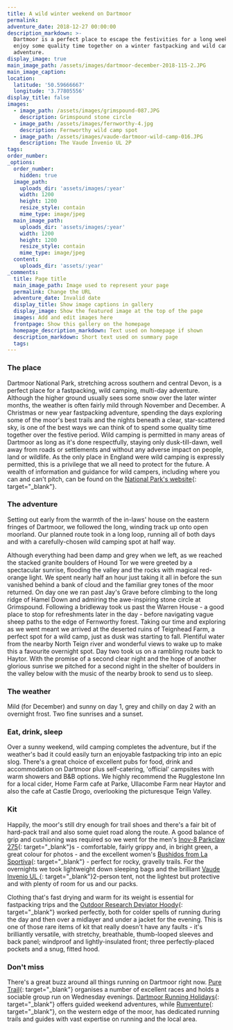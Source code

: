```yaml
---
title: A wild winter weekend on Dartmoor
permalink:
adventure_date: 2018-12-27 00:00:00
description_markdown: >-
  Dartmoor is a perfect place to escape the festivities for a long weekend and
  enjoy some quality time together on a winter fastpacking and wild camping
  adventure.
display_image: true
main_image_path: /assets/images/dartmoor-december-2018-115-2.JPG
main_image_caption:
location:
  latitude: '50.59666667'
  longitude: '3.77805556'
display_title: false
images:
  - image_path: /assets/images/grimspound-087.JPG
    description: Grimspound stone circle
  - image_path: /assets/images/fernworthy-4.jpg
    description: Fernworthy wild camp spot
  - image_path: /assets/images/vaude-dartmoor-wild-camp-016.JPG
    description: The Vaude Invenio UL 2P
tags:
order_number:
_options:
  order_number:
    hidden: true
  image_path:
    uploads_dir: 'assets/images/:year'
    width: 1200
    height: 1200
    resize_style: contain
    mime_type: image/jpeg
  main_image_path:
    uploads_dir: 'assets/images/:year'
    width: 1200
    height: 1200
    resize_style: contain
    mime_type: image/jpeg
  content:
    uploads_dir: 'assets/:year'
_comments:
  title: Page title
  main_image_path: Image used to represent your page
  permalink: Change the URL
  adventure_date: Invalid date
  display_title: Show image captions in gallery
  display_image: Show the featured image at the top of the page
  images: Add and edit images here
  frontpage: Show this gallery on the homepage
  homepage_description_markdown: Text used on homepage if shown
  description_markdown: Short text used on summary page
  tags:
---
```


### The place

Dartmoor National Park, stretching across southern and central Devon, is a perfect place for a fastpacking, wild camping, multi-day adventure. Although the higher ground usually sees some snow over the later winter months, the weather is often fairly mild through November and December. A Christmas or new year fastpacking adventure, spending the days exploring some of the moor's best trails and the nights beneath a clear, star-scattered sky, is one of the best ways we can think of to spend some quality time together over the festive period. Wild camping is permitted in many areas of Dartmoor as long as it's done respectfully, staying only dusk-till-dawn, well away from roads or settlements and without any adverse impact on people, land or wildlife. As the only place in England were wild camping is expressly permitted, this is a privilege that we all need to protect for the future. A wealth of information and guidance for wild campers, including where you can and can't pitch, can be found on the [National Park's website](http://www.dartmoor.gov.uk/enjoy-dartmoor/outdoor-activities/camping){: target="_blank"}.

### The adventure

Setting out early from the warmth of the in-laws' house on the eastern fringes of Dartmoor, we followed the long, winding track up onto open moorland. Our planned route took in a long loop, running all of both days and with a carefully-chosen wild camping spot at half way.

Although everything had been damp and grey when we left, as we reached the stacked granite boulders of Hound Tor we were greeted by a spectacular sunrise, flooding the valley and the rocks with magical red-orange light. We spent nearly half an hour just taking it all in before the sun vanished behind a bank of cloud and the familiar grey tones of the moor returned. On day one we ran past Jay's Grave before climbing to the long ridge of Hamel Down and admiring the awe-inspiring stone circle at Grimspound. Following a bridleway took us past the Warren House - a good place to stop for refreshments later in the day - before navigating vague sheep paths to the edge of Fernworthy forest. Taking our time and exploring as we went meant we arrived at the deserted ruins of Teignhead Farm, a perfect spot for a wild camp, just as dusk was starting to fall. Plentiful water from the nearby North Teign river and wonderful views to wake up to make this a favourite overnight spot. Day two took us on a rambling route back to Haytor. With the promise of a second clear night and the hope of another glorious sunrise we pitched for a second night in the shelter of boulders in the valley below with the music of the nearby brook to send us to sleep.

### The weather

Mild (for December) and sunny on day 1, grey and chilly on day 2 with an overnight frost. Two fine sunrises and a sunset.

### Eat, drink, sleep

Over a sunny weekend, wild camping completes the adventure, but if the weather's bad it could easily turn an enjoyable fastpacking trip into an epic slog. There's a great choice of excellent pubs for food, drink and accommodation on Dartmoor plus self-catering, 'official' campsites with warm showers and B&B options. We highly recommend the Rugglestone Inn for a local cider, Home Farm cafe at Parke, Ullacombe Farm near Haytor and also the cafe at Castle Drogo, overlooking the picturesque Teign Valley.

### Kit

Happily, the moor's still dry enough for trail shoes and there's a fair bit of hard-pack trail and also some quiet road along the route. A good balance of grip and cushioning was required so we went for the men's [Inov-8 Parkclaw 275](https://www.inov-8.com/parkclaw-275-mens-trail-running-shoes-green){: target="_blank"}s - comfortable, fairly grippy and, in bright green, a great colour for photos - and the excellent women's [Bushidos from La Sportiva](https://www.lasportiva.com/en/bushido-woman){: target="_blank"} - perfect for rocky, gravelly trails. For the overnights we took lightweight down sleeping bags and the brilliant [Vaude Invenio UL ](https://www.vaude.com/en-GB/Products/Tents/2-Person/Invenio-UL-2P){: target="_blank"}2-person tent, not the lightest but protective and with plenty of room for us and our packs.

Clothing that's fast drying and warm for its weight is essential for fastpacking trips and the [Outdoor Research Deviator Hoody](https://www.outdoorresearch.com/gb/en/womens/womens-jackets-vests/womens-synthetic-insulated-jackets/womens-deviator-hoody/p/2437781194008){: target="_blank"}&nbsp;worked perfectly, both for colder spells of running during the day and then over a midlayer and under a jacket for the evening. This is one of those rare items of kit that really doesn't have any faults - it's brilliantly versatile, with stretchy, breathable, thumb-looped sleeves and back panel; windproof and lightly-insulated front; three perfectly-placed pockets and a snug, fitted hood.

### Don't miss

There's a great buzz around all things running on Dartmoor right now. [Pure Trail](http://www.puretrail.uk){: target="_blank"}&nbsp;organises a number of excellent races and holds a sociable group run on Wednesday evenings. [Dartmoor Running Holidays](https://www.dartmoorrunningholidays.co.uk/){: target="_blank"}&nbsp;offers guided weekend adventures, while [Runventure](http://www.runventureonline.com/){: target="_blank"}, on the western edge of the moor, has dedicated running trails and guides with vast expertise on running and the local area.